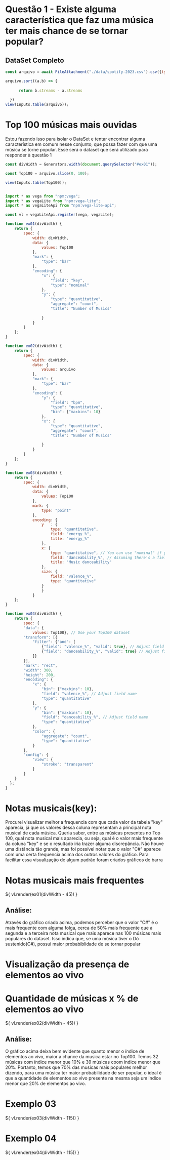 # Questão 1 - Existe alguma característica que faz uma música ter mais chance de se tornar popular?

## DataSet Completo

```js
const arquivo = await FileAttachment("./data/spotify-2023.csv").csv({typed: true});

arquivo.sort((a,b) => {
   
      return b.streams - a.streams
    
  })
view(Inputs.table(arquivo));
```



# Top 100 músicas mais ouvidas
Estou fazendo isso para isolar o DataSet e tentar encontrar alguma característica em comum nesse conjunto, que possa fazer com que uma música se torne popular.
Esse será o dataset que será utilizado para responder à questão 1


```js
const divWidth = Generators.width(document.querySelector("#ex01"));

```


```js
const Top100 = arquivo.slice(0, 100);

view(Inputs.table(Top100));


import * as vega from "npm:vega";
import * as vegaLite from "npm:vega-lite";
import * as vegaLiteApi from "npm:vega-lite-api";

const vl = vegaLiteApi.register(vega, vegaLite);

function ex01(divWidth) {
    return {
        spec: {
            width: divWidth,
            data: {
                values: Top100
            },
            "mark": {
                "type": "bar"
            },
            "encoding": {
                "x": {
                    "field": "key",
                    "type": "nominal"
                },
                "y": {
                    "type": "quantitative",
                    "aggregate": "count",
                    "title": "Number of Musics"
                    
                }
            }
        }
    };
}

function ex02(divWidth) {
    return {
        spec: {
            width: divWidth,
            data: {
                values: arquivo
            },
            "mark": {
                "type": "bar"
            },
            "encoding": {
                "y": {
                    "field": "bpm",
                    "type": "quantitative",
                    "bin": {"maxbins": 10}
                },
                "x": {
                    "type": "quantitative",
                    "aggregate": "count",
                    "title": "Number of Musics"
                    
                }
            }
        }
    };
}

function ex03(divWidth) {
    return {
        spec: {
            width: divWidth,
            data: {
                values: Top100
            }, 
            mark: {
                type: "point"
            },
            encoding: {
                y   : {
                    type: "quantitative",
                    field: "energy_%",
                    title: "energy_%"
                },
                x: {
                    type: "quantitative", // You can use "nominal" if y-axis should represent discrete values
                    field: "danceability_%", // Assuming there's a field with the music title
                    title: "Music danceability"
                },
                size: {
                    field: "valence_%", 
                    type: "quantitative"
                }
                }
            }
    };
}

function ex04(divWidth) {
    return {
        spec: {
        "data": {
            values: Top100}, // Use your Top100 dataset
        "transform": [{
            "filter": {"and": [
                {"field": "valence_%", "valid": true}, // Adjust field names
                {"field": "danceability_%", "valid": true} // Adjust field names
            ]}
        }],
        "mark": "rect",
        "width": 300,
        "height": 200,
        "encoding": {
            "x": {
                "bin": {"maxbins": 10},
                "field": "valence_%", // Adjust field name
                "type": "quantitative"
            },
            "y": {
                "bin": {"maxbins": 10},
                "field": "danceability_%", // Adjust field name
                "type": "quantitative"
            },
            "color": {
                "aggregate": "count",
                "type": "quantitative"
            }
        },
        "config": {
            "view": {
                "stroke": "transparent"
            }
        }
    }
  };
}

```
# Notas musicais(key):
Procurei visualizar melhor a frequencia com que cada valor da tabela "key" aparecia, já que os valores dessa coluna representam a principal nota musical de cada música.
Queria saber, entre as músicas presentes no Top 100, qual nota musical mais aparecia, ou seja, qual é o valor mais frequente da coluna "key" e se o resultado iria trazer alguma discrepância. Não houve uma distância tão grande, mas foi possível notar que o valor "C#" aparece com uma certa frequencia acima dos outros valores do gráfico.
Para facilitar essa visualização de algum padrão foram criados gráficos de barra

<div id="ex01" class="card">
        <h1>Notas musicais mais frequentes</h1>
        <div style="width: 100%; margin-top: 15px;">
            ${ vl.render(ex01(divWidth - 45)) }
        </div>
</div>

## Análise:
Através do gráfico criado acima, podemos perceber que o valor "C#" é o mais frequente com alguma folga, cerca de 50% mais frequente que a segunda e a terceira nota musical que mais aparece nas 100 músicas mais populares do dataset. Isso indica que, se uma música tiver o Dó sustenido(C#), possui maior probabiblidade de se tornar popular


# Visualização da presença de elementos ao vivo

<div id="ex02" class="card">
        <h1>Quantidade de músicas x % de elementos ao vivo</h1>
        <div style="width: 100%; margin-top: 15px;">
            ${ vl.render(ex02(divWidth - 45)) }
        </div>
</div>

## Análise:
O gráfico acima deixa bem evidente que quanto menor o índice de elementos ao vivo, maior a chance da musica estar no Top100. Temos 32 músicas com índice menor que 10% e 39 músicas coom índice menor que 20%. Portanto, temos que 70% das musicas mais populares melhor dizendo, para uma música ter maior probabilidade de ser popular, o ideal é que a quantidade de elementos ao vivo presente na mesma seja um indice menor que 20% de elementos ao vivo.

<div id="ex03" class="card">
        <h1>Exemplo 03</h1>
        <div style="width: 100%; margin-top: 15px;">
            ${ vl.render(ex03(divWidth - 115)) }
        </div>
</div>

<div id="ex04" class="card">
        <h1>Exemplo 04</h1>
        <div style="width: 100%; margin-top: 15px;">
            ${ vl.render(ex04(divWidth - 115)) }
        </div>
</div>
